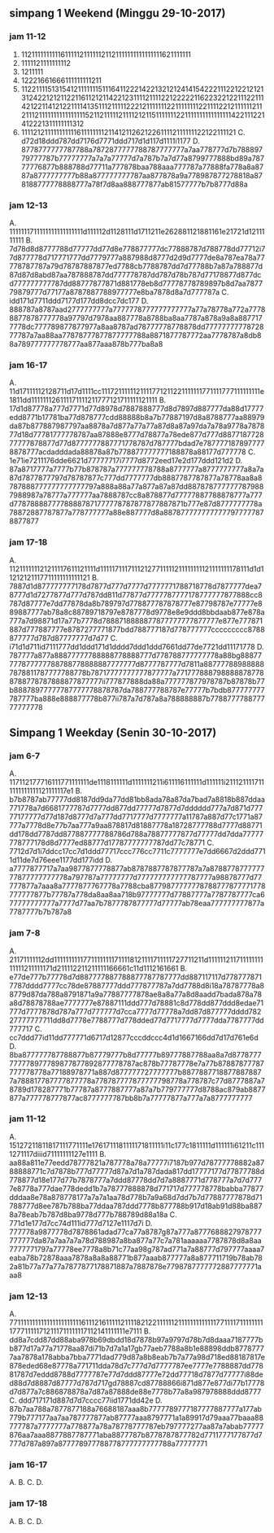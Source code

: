 ## simpang 1 Weekend (Minggu 29-10-2017)
### jam 11-12
1. 1121111111111611111211111121121111111111111111621111111
2. 1111121111111112
3. 1211111
4. 12221661666111111111211
5. 1122111151315412111111151116411222142213212124141542221112212212121312422121211221161121211422123111121111221222221162232212211122111421221141212211114135111211111222121111111221111111122111122121111112112111211111111111111115211211111211112121151111111221111111111111111422111221412221311111111312
6. 11112121111111111161111111121141211262122611112111111122122111121
C. d72d18ddd787dd7176d7771ddd717d1d117d1111i1177
D. 8778777777787788a7872877777788787777777a7aa778777d7b78889779777787b77777777a7a7a77777d7a787b7a7d77a8799777888bd89a78777776877b888788d77711a777878baa788aaa777787a77888fa778a8a8787a8777777777b88a877777777787aa877878a9a778987877278818a878188777778888777a78f7d8aa888777877ab81577777b7b8777d88a

### jam 12-13
A. 1111111711111111111111111d111112d1128111d1711211e262881121881161e21721d1211111111
B. 7d78d8d8777788d77777dd77d8e778877777dc77888787d788778dd77712i77d877778d717771777dd7779777a887988d8777d2d9d7777de8a787ea78a77778787787a79d78787887877ed7788cb7788787dd7d77788b7a87a788877d87d87d8abd87aa787888787dd777778787dd787d78b787d77178877d877dcd777777777787dd88777877871d881778eb8d77778778789897b8d7aa787779879777d77177a8787887788977777e8ba7878d8a7d777787a
C. idd171d7711ddd7177d177dd8dcc7dc177
D. 888787a8787aad2777777777a7777778777777777777a77a78778a772a77788877878777778a97797d7978aa887778a8788ba8aa7787a878a9a8a8877177778dc777789877877977a8aa8787ad78777778778878dd7777777777872877787a7aa88aa77878777877877777788a8871877787772aa7778787a8db88a789777777778777aa877aaa878b777ba8a8

### jam 16-17
A. 11d17111112128711d17d1111cc1117211111121111771211221111111771111777111111111e1811dd111111126111171111211777121711111121111
B. 17d1d87778a777d7771d77d8978d7887888777d8d7897d887777da88d17777edd8771b17781ba77d878777cdd88888b8a7b77887197d8a8788777aa88979da87b877887987797aa8878a7d877a77a77a87d8a87a97da7a78a9778a787877d18d77781777778787aa87888e8777d78877a78ede877d777d887718772877777878877d77d8777777887771778787d787777bdad7e7877771878977778878777acdadddada88878a87b778877777777188878a88177d777778
C. 1e71ie7211176dde6621d77777717i7777d8772eed17e2d177ddd121d2
D. 87a8717777a7777b77b878787a777777778788a8777777a8777777777a8a7a87d7877877797d78787877c777dd7777777db8887787787877a78778aa8a8787888777777777777797a888a88a77a877a87a87dd8878787777777879887988987a78777a777777aa7888787cc8a878877d77777887788878777a777d77878888777788887871777778787877877887871b777e87d8777777778a78872887787877a778777777a88e887777d8a8878777777777777977777878877877

### jam 17-18
A. 112111111121211117611121111d11111711171112127711111211111111121111111178111d1d11212121117711111111111121
B. 7887d1d877777777178d7877d777d7777d7777771788718778d7877777dea78777d1d7277877d777d787dd811d77877d7777787777178777777877888cc8787d87777e7dd77878da8b789797d778877787878777e87798787e77777e889887777ab78a8c88789718797e8787778d9778e8e9ddd8bbdaab877e878a777a7d98871d17a77b7778d7888718888877877777777877777e877e777871887d777887777e8787277771877bdd788777187d778777777ccccccccc8788877777d787d87777777d7d77
C. i71d1d711id7111777dd1ddd171d1dddd7ddd1ddd7661dd77de7721dd11171778
D. 787777a877a88877777788888778888777d778788777777778a88bg88877777877777788788778888887777777d8777787777d7811a887777889888887878811787777788778b78717777777777877777a7717778887988888787788788778787888877877777ii777877888da88a777777877978787b87878b77b88878977777787777778878787da788777788787e77777b7bdb877777777787777ba888e888877778b877ii787a7d787a8a788888887b778877778877777777778

## Simpang 1 Weekday (Senin 30-10-2017)
### jam 6-7
A. 117112177716111771111111de1118111111d1111111211i611116111111d111111i2111211117111111111111121111117e1
B. b7b8787ab77777dd8187dd9da77dd81bb8ada78a87da7bad7a8818b887ddaa771778a7d6681777787d7777dd877dd77777d7877d7dddddd777a7d871d77777177777d77d187d8777d7a777dd7717777d7777777a11787a887d77c1771a87777a7778d8e77b7aa777a9aa878817d81887778a18728777788d7777d88771dd178dd7787dd877887777788786d788a78877777877d77777dd7dda77777778777178d8d7777ed88777d17787777777787dd77c78771
C. 7712d7d1i7ddcc17cc7d1ddd77717ccc776cc7711c7777777e7dd6667d2ddd7711d11de7d76eee1177dd177idd
D. a7777877717a7aa9877877778877ab8787887787877787a7a878877877777777877777777778a797787a77777777d777777777777787777a98878777d77777877a7aaa8a7777877767778a7788cba8779877777778788777877771778777777877b77787a778da8aa8aa718b97777777d77887777a7787787777ca677777777777a7777d77aa7b7877787877777d77777ab78eaa777777777877a7787777b7b787a8

### jam 7-8
A. 21171111112dd11111111117711111111711118121111711111727711211d11111121171111111111111211111171d211112211211111166661c11d1112161661
B. e77de777b77778d7d887777887788877787787777dd887117117d7787778717787dddd7777cc78de87887777ddd777877787a7dd7788d8i18a78787778a88779d87da788a8791871a9a77887777878ae8a8a77a8d8aadd7bada878a78a8d78878788ae7777777e87887111ddd777d78881c8d778dd877ddd8edae71777d7777878d787a777d777777d7cca7777d77778a7dd87d877777dddd78227777777711dd8d7778e7788777d778dded77d7717777d7777dda7787777dd777717
C. cc7ddd77id11dd777771d6717d12877cccddccc4d1d1667166dd7d17d761e6d
D. 8ba877777787788877b87779777b8d77777b89777887788aa8a7d8778777777778977789877877892877778787ac878b77787778e7a77b87887877787777778778a77188978771a887d877777727777777b88778877188778878877a788817787777877778a778787777877777798778a778787c77d8777887a78789d178287771b77787a8777887777a87a7b779777777d8788ac879ab8877877a777778777877ac8777777787bb8b7a77777877a777a7a8777777777

### jam 11-12
A. 15127211811817111771111e1761711181111171811111i11c177c1811111d111111i61211c1111271117diiid71111111127e1111
B. aa88a811e77eedd78777821a787778a78a77777i7187b977d78777778882a8788888771c7d7878b777d77777d87a7d1a787dada817dd17777177d77877788d778877d18e177d77b7878777a7ddd87778dd7d7a8887771d778777a7d7d7777e8778a777dae778dedd1b7a78777888878d771717d777778778babba77877dddaa8e78a878778177a7a7a1aa78d778b7a9a68d7dd7b7d77887777878d71788777d8ee787b788ba77ddaa787ddd7778b877788b917d18ab91d88ba8878a78eab7b787d8ba9778d777b788789d88a18a
C. 771d1e177d7cc74d111id777d7127e1117d7i
D. 777778a9877778d7878861adad77ca77a8787g87a777a8777688827978777777777da87a7aa7a7a78d788987a8ba877a77c7a781aaaaaa7787878d8a8aa7777771797a77778ee7778a8b71c77aa98g787ad771a7a88777d797777aaaa7eaba78b72878aaa7878a8a8a88771b877aaab877777a8a877711719b78ab782a81b77a77a77a7877877178871887a7887878e7798787777772887777771aaa8

### jam 12-13
A. 771111111111111111111111611121611111211118212211111121111111111111771111711111111177711111712111711111117112141111111e7111
B. dd8a7cdd87dd88aba978b69dbdd18d7878b97a9797d78b7d8daaa7187777bb877d17a77a71778aa87di71b7d7a1a17gb77aeb7788a8b1e88898ddb87787777aa7878a178abba7bba7771dad779d87a8b8eab7b7a77a98d718ed88187817e878eded68e87778a771711dda78d7c777d7d7777787ee7777e7788887dd77881787d7eddd8788d7777787e77d7ddd87777e72dd77718d7877d77777i88ded88d7d8887d87777d787d717gd78887cd87788866i871d877e877di77b17778d7d877a7c886878878a7d87a87888de88e7778b77a8a987978888ddd8777
C. ddd717171d887d7d7cccc77iid1771dd42e
D. 87b7aa788a7877877188a76688187aaa8b7777789777187777887777a177ab779b777177aa7aa787777877ab87777aaa8797771a1a89917d79aaa77baaa88777787a7777777a778877a78a78778777787eb797777277aa87a7abab77777876aa7aaa8877887787771aba8877787b8778787877782d7711777177877d7777d787a897a877778977788778777777777788a77777771

### jam 16-17
A. 
B. 
C. 
D. 

### jam 17-18
A. 
B. 
C. 
D. 
